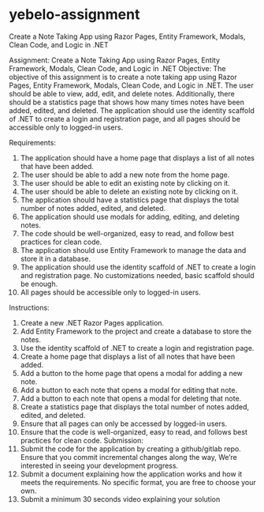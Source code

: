 # yebelo-assignment
Create a Note Taking App using Razor Pages, Entity Framework, Modals, Clean Code, and Logic in .NET

Assignment: Create a Note Taking App using Razor Pages, Entity Framework, Modals, Clean
Code, and Logic in .NET
Objective:
The objective of this assignment is to create a note taking app using Razor Pages, Entity
Framework, Modals, Clean Code, and Logic in .NET. The user should be able to view, add, edit,
and delete notes. Additionally, there should be a statistics page that shows how many times
notes have been added, edited, and deleted. The application should use the identity scaffold of
.NET to create a login and registration page, and all pages should be accessible only to logged-in
users.

Requirements:
1. The application should have a home page that displays a list of all notes that have been
added.
2. The user should be able to add a new note from the home page.
3. The user should be able to edit an existing note by clicking on it.
4. The user should be able to delete an existing note by clicking on it.
5. The application should have a statistics page that displays the total number of notes
added, edited, and deleted.
6. The application should use modals for adding, editing, and deleting notes.
7. The code should be well-organized, easy to read, and follow best practices for clean
code.
8. The application should use Entity Framework to manage the data and store it in a
database.
9. The application should use the identity scaffold of .NET to create a login and registration
page. No customizations needed, basic scaffold should be enough.
10. All pages should be accessible only to logged-in users.

Instructions:
1. Create a new .NET Razor Pages application.
2. Add Entity Framework to the project and create a database to store the notes.
3. Use the identity scaffold of .NET to create a login and registration page.
4. Create a home page that displays a list of all notes that have been added.
5. Add a button to the home page that opens a modal for adding a new note.
6. Add a button to each note that opens a modal for editing that note.
7. Add a button to each note that opens a modal for deleting that note.
8. Create a statistics page that displays the total number of notes added, edited, and
deleted.
9. Ensure that all pages can only be accessed by logged-in users.
10. Ensure that the code is well-organized, easy to read, and follows best practices for clean
code.
Submission:
1. Submit the code for the application by creating a github/gitlab repo. Ensure that you
commit incremental changes along the way, We’re interested in seeing your development
progress.
2. Submit a document explaining how the application works and how it meets the
requirements. No specific format, you are free to choose your own.
3. Submit a minimum 30 seconds video explaining your solution
